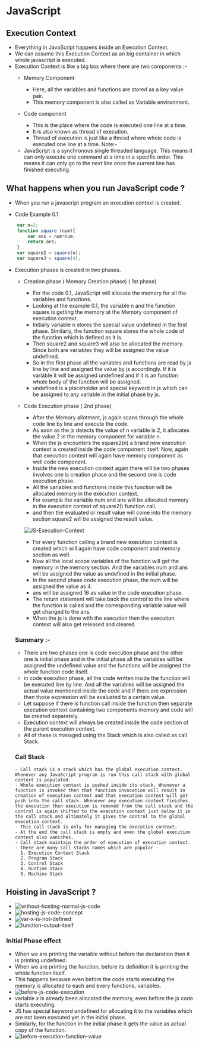 # JavaScript
## Execution Context
- Everything in JavaScript happens inside an Execution Context.
- We can assume this Execution Context as an big container in which whole javascript is executed.
- Execution Context is like a big box where there are two components :-
    * Memory Component
        - Here, all the variables and functions are stored as a key value pair.
        - This memory component is also called as Variable environment.

    * Code component
        - This is the place where the code is executed one line at a time.
        - It is also known as thread of execution.
        - Thread of execution is just like a thread where whole code is executed one line at a time.
    Note:-
    - JavaScript is a synchronous single threaded language. This means it can only execute one command at a time in a specific order. This means it can only go to the next line once the current line has finished executing.

## What happens when you run JavaScript code ?
- When you run a javascript program an execution context is created.
* Code Example 0.1 
```js
    var n=2;
    function square (num){
        var ans = num*num;
        return ans;
    }
    var square2 = square(n);
    var square3 = square(4);
```
- Execution phases is created in two phases.
    * Creation phase ( Memory Creation phase) ( 1st phase)
        - For the code 0.1, JavaScript will allocate the memory for all the variables and functions.
        - Looking at the example 0.1, the variable n and the function square is getting the memory at the Memory component of execution context.
        - Initially variable n stores the special value undefined in the first phase. Similarly, the function square stores the whole code of the function which is defined as it is.
        - Then square2 and square3 will also be allocated the memory. Since both are variables they will be assigned the value undefined.
        - So in the first phase all the variables and functions are read by js line by line and assigned the value by js accordingly. If it is variable it will be assigned undefined and if it is an function whole body of the function will be assigned.
        - undefined is a placeholder and special keyword in js which can be assigned to any variable in the initial phase by js.   
    * Code Execution phase ( 2nd phase)
        - After the Memory allotment, js again scans through the whole code line by line and execute the code.
        - As soon as the js detects the value of n variable is 2, it allocates the value 2 in the memory component for variable n.
        - When the js encounters the square2(n) a brand new execution context is created inside the code component itself. Now, again that execution context will again have memory component as well code component.
        - Inside the new execution context again there will be two phases involves one is creation phase and the second one is code execution phase.
        - All the variables and functions inside this function will be allocated memory in the execution context. 
        - For example the variable num and ans will be allocated memory in the execution context of square2() function call.
        - and then the evaluated or result value will come into the memory section square2 will be assigned the result value.

        ![JS-Execution-Context](image.png)
        -  For every function calling a brand new execution context is created which will again have code component and memory section as well.
        - Now all the local scope variables of the function will get the memory in the memory section. And the variables num and ans will be assigned the value as undefined in the initial phase.  
        - In the second phase code execution phase, the num will be assigned the value as 4.
        - ans will be assigned 16 as value in the code execution phase.
        - The return statement will take back the control to the line where the function is called and the corresponding variable value will get changed to the ans.
        - When the js is done with the execution then the execution context will also get released and cleared.
    ### Summary :-
     - There are two phases one is code execution phase and the other one is initial phase and in the initial phase all the variables will be assigned the undefined value and the functions will be assigned the whole function code itself.
     - in code execution phase, all the code written inside the function will be executed line by line. And all the variables will be assigned the actual value mentioned inside the code and if there are expression then those expression will be evaluated to a certain value.
     - Let suppose if there is function call inside the function then separate execution context containing two components memory and code will be created separately.
     - Execution context will always be created inside the code section of the parent execution context.
     - All of these is managed using the Stack which is also called as call Stack.
     ### Call Stack 
      - Call stack is a stack which has the global execution context. Whenever any JavaScript program is run this call stack with global context is populated.
      - Whole execution context is pushed inside its stack. Whenever a function is invoked then that function invocation will result in creation of execution context and that execution context will get push into the call stack. Whenever any execution context finishes the execution then execution is removed from the call stack and the control is again shifted to the execution context just below it in the call stack and ultimately it gives the control to the global execution context.
      - This call stack is only for managing the execution context.
      - At the end the call stack is empty and even the global execution context also vanishes.
      - Call stack maintain the order of execution of execution context. 
      - There are many call stacks names which are popular -
        1. Execution Context Stack
        2. Program Stack
        3. Control Stack
        4. Runtime Stack
        5. Machine Stack
## Hoisting in JavaScript ?
  - ![without-hosting-normal-js-code](image-1.png)
  - ![hosting-js-code-concept](image-2.png)
  - ![var-x-is-not-defined](image-3.png)
  - ![function-output-itself](image-4.png)
  ### Initial Phase effect 
  - When we are printing the variable without before the declaration then it is printing undefined.
  - When we are printing the function, before its definition it is printing the whole function itself.
  - This happens because even before the code starts executing the memory is allocated to each and every functions, variables.
  - ![before-js-code-execution](image-5.png)
  - variable x is already been allocated the memory, even before the js code starts executing. 
  - JS has special keyword undefined for allocating it to the variables which are not been executed yet in the initial phase.
  - Similarly, for the function in the initial phase it gets the value as actual copy of the function.
  - ![before-execution-function-value](image-6.png)